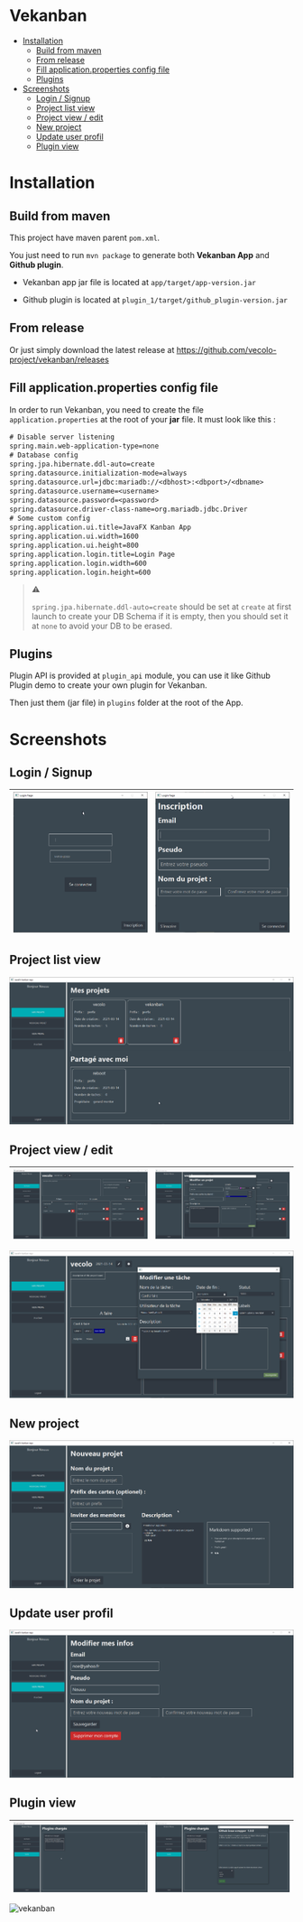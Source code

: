 # Vekanban

<!-- toc -->

- [Installation](#installation)
  * [Build from maven](#build-from-maven)
  * [From release](#from-release)
  * [Fill application.properties config file](#fill-applicationproperties-config-file)
  * [Plugins](#plugins)
- [Screenshots](#screenshots)
  * [Login / Signup](#login--signup)
  * [Project list view](#project-list-view)
  * [Project view / edit](#project-view--edit)
  * [New project](#new-project)
  * [Update user profil](#update-user-profil)
  * [Plugin view](#plugin-view)

<!-- tocstop -->

# Installation

## Build from maven

This project have maven parent `pom.xml`.

You just need to run `mvn package` to generate both **Vekanban App** and **Github plugin**.

- Vekanban app jar file is located at `app/target/app-version.jar`

- Github plugin is located at `plugin_1/target/github_plugin-version.jar`

## From release

Or just simply download the latest release at  https://github.com/vecolo-project/vekanban/releases

## Fill application.properties config file

In order to run Vekanban, you need to create the file `application.properties` at the root of your **jar** file. It must look like this :

```properties
# Disable server listening
spring.main.web-application-type=none
# Database config
spring.jpa.hibernate.ddl-auto=create
spring.datasource.initialization-mode=always
spring.datasource.url=jdbc:mariadb://<dbhost>:<dbport>/<dbname>
spring.datasource.username=<username>
spring.datasource.password=<password>
spring.datasource.driver-class-name=org.mariadb.jdbc.Driver
# Some custom config
spring.application.ui.title=JavaFX Kanban App
spring.application.ui.width=1600
spring.application.ui.height=800
spring.application.login.title=Login Page
spring.application.login.width=600
spring.application.login.height=600
```

>  :warning:
>
> `spring.jpa.hibernate.ddl-auto=create` should be set at `create` at first launch to create your DB Schema if it is empty, then you should set it at `none` to avoid your DB to be erased.

## Plugins

Plugin API is provided at `plugin_api` module, you can use it like Github Plugin demo to create your own plugin for Vekanban.

Then just them (jar file) in `plugins` folder at the root of the App.

# Screenshots

## Login / Signup

| ![image-20210618122423437](images/readme/image-20210618122423437.png) | ![image-20210618122433482](images/readme/image-20210618122433482.png) |
| :----------------------------------------------------------: | :----------------------------------------------------------: |

## Project list view

![image-20210618122500653](images/readme/image-20210618122500653.png)

## Project view / edit

| ![image-20210618122616598](images/readme/image-20210618122616598.png) | ![image-20210618122621599](images/readme/image-20210618122621599.png) |
| ------------------------------------------------------------ | ------------------------------------------------------------ |

![image-20210618122629934](images/readme/image-20210618122629934.png)

## New project

![image-20210618122516270](images/readme/image-20210618122516270.png)

## Update user profil

![image-20210618122537479](images/readme/image-20210618122537479.png)

## Plugin view

| ![image-20210618122650167](images/readme/image-20210618122650167.png) | ![image-20210618122656940](images/readme/image-20210618122656940.png) |
| ------------------------------------------------------------ | ------------------------------------------------------------ |

![vekanban](images/readme/vekanban.gif)
